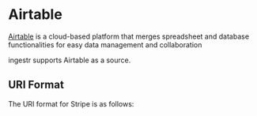# Airtable

[Airtable](https://airtable.com/) is a cloud-based platform that merges spreadsheet and database
functionalities for easy data management and collaboration

ingestr supports Airtable as a source.

## URI Format

The URI format for Stripe is as follows:
